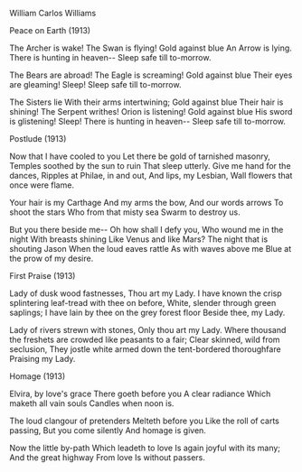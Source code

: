 William Carlos Williams 

Peace on Earth (1913)


The Archer is wake!
The Swan is flying!
Gold against blue
An Arrow is lying.
There is hunting in heaven--
Sleep safe till to-morrow.

The Bears are abroad!
The Eagle is screaming!
Gold against blue
Their eyes are gleaming!
Sleep!
Sleep safe till to-morrow.

The Sisters lie
With their arms intertwining;
Gold against blue
Their hair is shining!
The Serpent writhes!
Orion is listening!
Gold against blue
His sword is glistening!
Sleep!
There is hunting in heaven--
Sleep safe till to-morrow.




Postlude (1913)


Now that I have cooled to you
Let there be gold of tarnished masonry,
Temples soothed by the sun to ruin
That sleep utterly.
Give me hand for the dances,
Ripples at Philae, in and out,
And lips, my Lesbian,
Wall flowers that once were flame.

Your hair is my Carthage
And my arms the bow,
And our words arrows
To shoot the stars
Who from that misty sea
Swarm to destroy us.

But you there beside me--
Oh how shall I defy you,
Who wound me in the night
With breasts shining
Like Venus and like Mars?
The night that is shouting Jason
When the loud eaves rattle
As with waves above me
Blue at the prow of my desire.




First Praise (1913)


Lady of dusk wood fastnesses,
  Thou art my Lady.
I have known the crisp splintering leaf-tread with thee on before,
White, slender through green saplings;
I have lain by thee on the grey forest floor
  Beside thee, my Lady.

Lady of rivers strewn with stones,
  Only thou art my Lady.
Where thousand the freshets are crowded like peasants to a fair;
Clear skinned, wild from seclusion,
They jostle white armed down the tent-bordered thoroughfare
  Praising my Lady.




Homage (1913)


Elvira, by love's grace
There goeth before you
A clear radiance
Which maketh all vain souls
Candles when noon is.

The loud clangour of pretenders
Melteth before you
Like the roll of carts passing,
But you come silently
And homage is given.

Now the little by-path
Which leadeth to love
Is again joyful with its many;
And the great highway
From love
Is without passers.